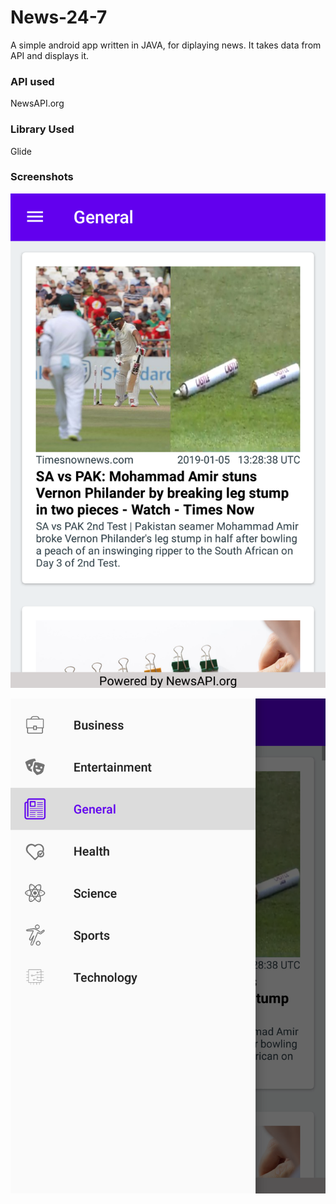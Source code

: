 # News-24-7
A simple android app written in JAVA, for diplaying news. It takes data from API and displays it. 

### API used
NewsAPI.org

### Library Used
Glide

### Screenshots

![img](./News24x7/assets/img/Main%20Page.png)

![img](./News24x7/assets/img/Navigation%20Drawer.png)

